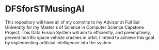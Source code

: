 # DFSforSTMusingAI
This repository will have all of my commits to my Advisor at Full Sail University for my Master's of Science in Computer Science Capstone Project. This Data Fusion System will aim to efficiently, and preemptively, prevent horrific space vehicle crashes in orbit. I intend to achieve this goal by implementing artificial intelligence into the system. 
